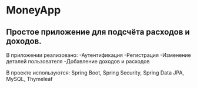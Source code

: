 # MoneyApp
## Простое приложение для подсчёта расходов и доходов. 

В приложении реализовано:
-Аутентификация
-Регистрация
-Изменение деталей пользователя
-Добавление доходов и расходов

В проекте используются: 
Spring Boot, 
Spring Security, 
Spring Data JPA, 
MySQL, 
Thymeleaf

